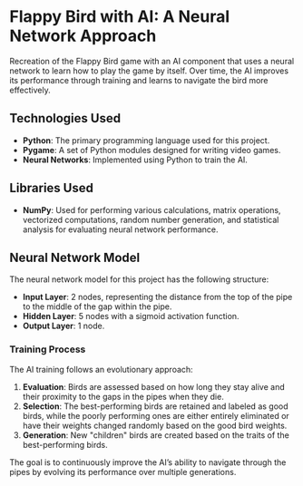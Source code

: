# Flappy Bird with AI: A Neural Network Approach

Recreation of the Flappy Bird game with an AI component that uses a neural network to learn how to play the game by itself. Over time, the AI improves its performance through training and learns to navigate the bird more effectively.

## Technologies Used
- **Python**: The primary programming language used for this project.
- **Pygame**: A set of Python modules designed for writing video games.
- **Neural Networks**: Implemented using Python to train the AI.

## Libraries Used
- **NumPy**: Used for performing various calculations, matrix operations, vectorized computations, random number generation, and statistical analysis for evaluating neural network performance.

## Neural Network Model

The neural network model for this project has the following structure:
- **Input Layer**: 2 nodes, representing the distance from the top of the pipe to the middle of the gap within the pipe.
- **Hidden Layer**: 5 nodes with a sigmoid activation function.
- **Output Layer**: 1 node.

### Training Process

The AI training follows an evolutionary approach:
1. **Evaluation**: Birds are assessed based on how long they stay alive and their proximity to the gaps in the pipes when they die.
2. **Selection**: The best-performing birds are retained and labeled as good birds, while the poorly performing ones are either entirely eliminated or have their weights changed randomly based on the good bird weights.
3. **Generation**: New "children" birds are created based on the traits of the best-performing birds.

The goal is to continuously improve the AI’s ability to navigate through the pipes by evolving its performance over multiple generations.
